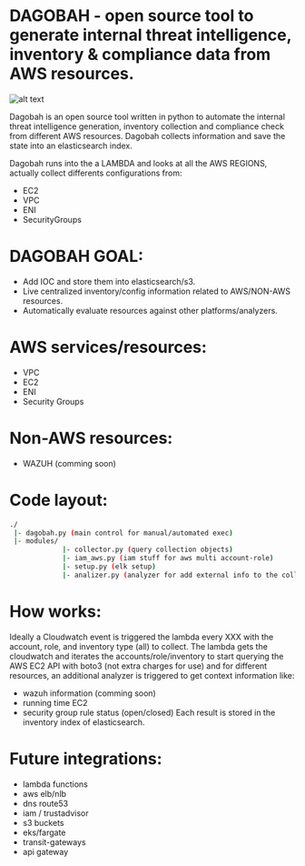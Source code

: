 # DAGOBAH - open source tool to generate internal threat intelligence, inventory & compliance data from AWS resources.

![alt text](https://github.com/Stuxend/dagobah/blob/master/images/deployment.png "Dagobah Inventory")

Dagobah is an open source tool written in python to automate the internal threat intelligence generation, inventory collection and compliance check from different AWS resources. Dagobah collects information and save the state into an elasticsearch index.

Dagobah runs into the a LAMBDA and looks at all the AWS REGIONS, actually collect differents configurations from: 

* EC2
* VPC
* ENI
* SecurityGroups

# DAGOBAH GOAL: 
- Add IOC and store them into elasticsearch/s3.
- Live centralized inventory/config information related to AWS/NON-AWS resources.
- Automatically evaluate resources against other platforms/analyzers.

# AWS services/resources:
- VPC
- EC2
- ENI
- Security Groups


# Non-AWS resources:
- WAZUH (comming soon)

# Code layout:
```sh
./
 |- dagobah.py (main control for manual/automated exec)
 |- modules/
             |- collector.py (query collection objects)
             |- iam_aws.py (iam stuff for aws multi account-role)
             |- setup.py (elk setup)
             |- analizer.py (analyzer for add external info to the collector)
```

# How works:
Ideally a Cloudwatch event is triggered the lambda every XXX with the account, role, and inventory type (all) to collect. The lambda gets the cloudwatch and iterates the accounts/role/inventory to start querying the AWS EC2 API with boto3 (not extra charges for use) and for different resources, an additional analyzer is triggered to get context information like: 
  - wazuh information (comming soon)
  - running time EC2
  - security group rule status (open/closed)
Each result is stored in the inventory index of elasticsearch. 

# Future integrations:
- lambda functions
- aws elb/nlb
- dns route53
- iam / trustadvisor
- s3 buckets
- eks/fargate
- transit-gateways
- api gateway
